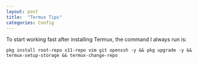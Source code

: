 ```yaml
---
layout: post
title:  "Termux Tips"
categories: Config
---
```


To start working fast after installing Termux, the command I always run is:

```
pkg install root-repo x11-repo vim git openssh -y && pkg upgrade -y && termux-setup-storage && termux-change-repo
```